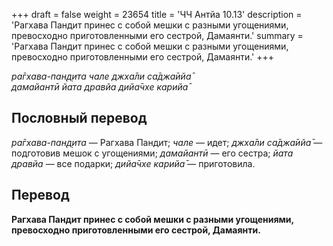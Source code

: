 +++
draft = false
weight = 23654
title = 'ЧЧ Антйа 10.13'
description = 'Рагхава Пандит принес с собой мешки с разными угощениями, превосходно приготовленными его сестрой, Дамаянти.'
summary = 'Рагхава Пандит принес с собой мешки с разными угощениями, превосходно приготовленными его сестрой, Дамаянти.'
+++

_ра̄гхава-пан̣д̣ита чале джха̄ли са̄джа̄ийа̄  
дамайантӣ йата дравйа дийа̄чхе карийа̄_

## Пословный перевод

_ра̄гхава_\-_пан̣д̣ита_ — Рагхава Пандит; _чале_ — идет; _джха̄ли_ _са̄джа̄ийа̄_ — подготовив мешок с угощениями; _дамайантӣ_ — его сестра; _йата_ _дравйа_ — все подарки; _дийа̄чхе_ _карийа̄_ — приготовила.

## Перевод

**Рагхава Пандит принес с собой мешки с разными угощениями, превосходно приготовленными его сестрой, Дамаянти.**
